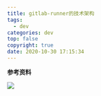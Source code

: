 ```yaml
---
title: gitlab-runner的技术架构
tags:
  - dev
categories: dev
top: false
copyright: true
date: 2020-10-30 17:15:34
---
```


<!--more-->

**参考资料**
[]()

![](http://static.zhyjor.com/wexin.png)